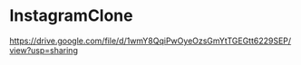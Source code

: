 # InstagramClone

https://drive.google.com/file/d/1wmY8QqiPwOyeOzsGmYtTGEGtt6229SEP/view?usp=sharing
